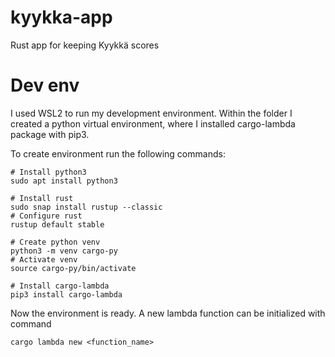# kyykka-app
Rust app for keeping Kyykkä scores

# Dev env
I used WSL2 to run my development environment. Within the folder I created a python virtual environment, where I installed cargo-lambda package with pip3.

To create environment run the following commands:
```
# Install python3
sudo apt install python3

# Install rust
sudo snap install rustup --classic
# Configure rust
rustup default stable

# Create python venv
python3 -m venv cargo-py
# Activate venv
source cargo-py/bin/activate

# Install cargo-lambda
pip3 install cargo-lambda
```

Now the environment is ready. A new lambda function can be initialized with command
```
cargo lambda new <function_name>
```
